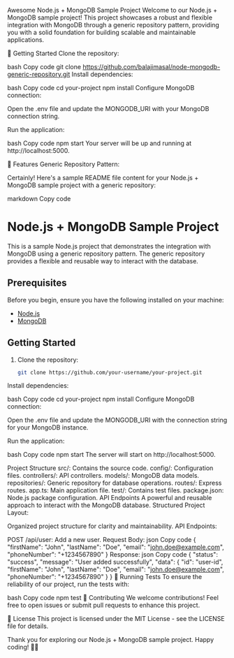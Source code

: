 Awesome Node.js + MongoDB Sample Project
Welcome to our Node.js + MongoDB sample project! This project showcases a robust and flexible integration with MongoDB through a generic repository pattern, providing you with a solid foundation for building scalable and maintainable applications.

🚀 Getting Started
Clone the repository:

bash
Copy code
git clone https://github.com/balajimasal/node-mongodb-generic-repository.git
Install dependencies:

bash
Copy code
cd your-project
npm install
Configure MongoDB connection:

Open the .env file and update the MONGODB_URI with your MongoDB connection string.

Run the application:

bash
Copy code
npm start
Your server will be up and running at http://localhost:5000.

🌟 Features
Generic Repository Pattern:

Certainly! Here's a sample README file content for your Node.js + MongoDB sample project with a generic repository:

markdown
Copy code
# Node.js + MongoDB Sample Project

This is a sample Node.js project that demonstrates the integration with MongoDB using a generic repository pattern. The generic repository provides a flexible and reusable way to interact with the database.

## Prerequisites

Before you begin, ensure you have the following installed on your machine:

- [Node.js](https://nodejs.org/)
- [MongoDB](https://www.mongodb.com/try/download/community)

## Getting Started

1. Clone the repository:

   ```bash
   git clone https://github.com/your-username/your-project.git
Install dependencies:

bash
Copy code
cd your-project
npm install
Configure MongoDB connection:

Open the .env file and update the MONGODB_URI with the connection string for your MongoDB instance.

Run the application:

bash
Copy code
npm start
The server will start on http://localhost:5000.

Project Structure
src/: Contains the source code.
    config/: Configuration files.
    controllers/: API controllers.
    models/: MongoDB data models.
    repositories/: Generic repository for database operations.
    routes/: Express routes.
    app.ts: Main application file.
    test/: Contains test files.
    package.json: Node.js package configuration.
API Endpoints
A powerful and reusable approach to interact with the MongoDB database.
Structured Project Layout:

Organized project structure for clarity and maintainability.
API Endpoints:

POST /api/user:
Add a new user.
Request Body:
json
Copy code
{
  "firstName": "John",
  "lastName": "Doe",
  "email": "john.doe@example.com",
  "phoneNumber": "+1234567890"
}
Response:
json
Copy code
{
  "status": "success",
  "message": "User added successfully",
  "data": {
    "id": "user-id",
    "firstName": "John",
    "lastName": "Doe",
    "email": "john.doe@example.com",
    "phoneNumber": "+1234567890"
  }
}
🧪 Running Tests
To ensure the reliability of our project, run the tests with:

bash
Copy code
npm test
🤝 Contributing
We welcome contributions! Feel free to open issues or submit pull requests to enhance this project.

📄 License
This project is licensed under the MIT License - see the LICENSE file for details.

Thank you for exploring our Node.js + MongoDB sample project. Happy coding! 🚀🌐